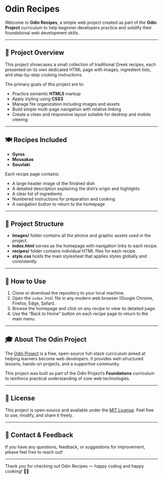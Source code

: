 # Odin Recipes

Welcome to **Odin Recipes**, a simple web project created as part of the **Odin Project** curriculum to help beginner developers practice and solidify their foundational web development skills.

---

## 📖 Project Overview

This project showcases a small collection of traditional Greek recipes, each presented on its own dedicated HTML page with images, ingredient lists, and step-by-step cooking instructions.

The primary goals of this project are to:

- Practice semantic **HTML5** markup  
- Apply styling using **CSS3**  
- Manage file organization including images and assets  
- Build simple multi-page navigation with relative linking  
- Create a clean and responsive layout suitable for desktop and mobile viewing

---

## 🍽️ Recipes Included

- **Gyros**  
- **Mousakas**  
- **Souvlaki**  

Each recipe page contains:

- A large header image of the finished dish  
- A detailed description explaining the dish’s origin and highlights  
- A clear list of ingredients  
- Numbered instructions for preparation and cooking  
- A navigation button to return to the homepage  

---

## 📁 Project Structure

- **Images/** folder contains all the photos and graphic assets used in the project.  
- **index.html** serves as the homepage with navigation links to each recipe.  
- **recipes/** folder contains individual HTML files for each recipe.  
- **style.css** holds the main stylesheet that applies styles globally and consistently.

---

## 🚀 How to Use

1. Clone or download the repository to your local machine.  
2. Open the `index.html` file in any modern web browser (Google Chrome, Firefox, Edge, Safari).  
3. Browse the homepage and click on any recipe to view its detailed page.  
4. Use the “Back to Home” button on each recipe page to return to the main menu.

---

## 🎓 About The Odin Project

The [Odin Project](https://www.theodinproject.com/) is a free, open-source full-stack curriculum aimed at helping learners become web developers. It provides well-structured lessons, hands-on projects, and a supportive community.

This project was built as part of the Odin Project’s **Foundations** curriculum to reinforce practical understanding of core web technologies.

---

## 📝 License

This project is open-source and available under the [MIT License](https://opensource.org/licenses/MIT). Feel free to use, modify, and share it freely.

---

## 💬 Contact & Feedback

If you have any questions, feedback, or suggestions for improvement, please feel free to reach out!

---

Thank you for checking out Odin Recipes — happy coding and happy cooking! 🍳🌿
